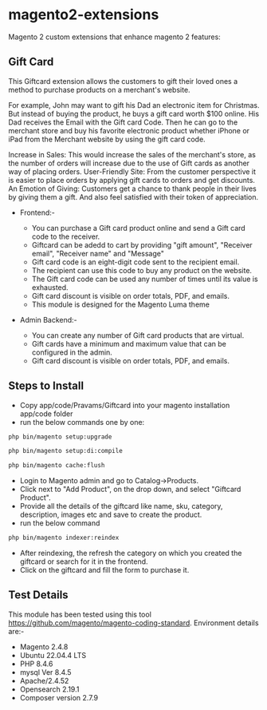 # magento2-extensions
Magento 2 custom extensions that enhance magento 2 features:

## Gift Card

This Giftcard extension allows the customers to gift their loved ones a method to purchase products on a merchant's website.

For example, John may want to gift his Dad an electronic item for Christmas. But instead of buying the product, he buys a gift card worth $100 online. His Dad receives the Email with the Gift card Code. Then he can go to the merchant store and buy his favorite electronic product whether iPhone or iPad from the Merchant website by using the gift card code.

Increase in Sales: This would increase the sales of the merchant's store, as the number of orders will increase due to the use of Gift cards as another way of placing orders.
User-Friendly Site: From the customer perspective it is easier to place orders by applying gift cards to orders and get discounts.
An Emotion of Giving: Customers get a chance to thank people in their lives by giving them a gift. And also feel satisfied with their token of appreciation.


* Frontend:-

    * You can purchase a Gift card product online and send a Gift card code to the receiver.
    * Giftcard can be adedd to cart by providing "gift amount", "Receiver email", "Receiver name" and "Message"
    * Gift card code is an eight-digit code sent to the recipient email.
    * The recipient can use this code to buy any product on the website.
    * The Gift card code can be used any number of times until its value is exhausted.
    * Gift card discount is visible on order totals, PDF, and emails.    
    * This module is designed for the Magento Luma theme
 
* Admin Backend:-

    * You can create any number of Gift card products that are virtual.
    * Gift cards have a minimum and maximum value that can be configured in the admin.
    * Gift card discount is visible on order totals, PDF, and emails.

## Steps to Install

* Copy app/code/Pravams/Giftcard into your magento installation app/code folder
* run the below commands one by one:
```bash
php bin/magento setup:upgrade
```
```bash
php bin/magento setup:di:compile
```
```bash
php bin/magento cache:flush
```
* Login to Magento admin and go to Catalog->Products.
* Click next to "Add Product", on the drop down, and select "Giftcard Product".
* Provide all the details of the giftcard like name, sku, category, description, images etc and save to create the product.
* run the below command
```bash
php bin/magento indexer:reindex 
```
* After reindexing, the refresh the category on which you created the giftcard or search for it in the frontend.
* Click on the giftcard and fill the form to purchase it.


## Test Details
This module has been tested using this tool <https://github.com/magento/magento-coding-standard>. Environment details are:-
* Magento 2.4.8
* Ubuntu 22.04.4 LTS
* PHP 8.4.6
* mysql Ver 8.4.5
* Apache/2.4.52
* Opensearch 2.19.1
* Composer version 2.7.9



